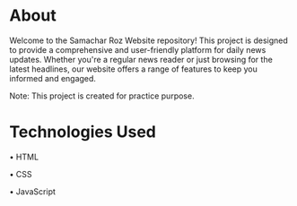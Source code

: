 # About
Welcome to the Samachar Roz Website repository! This project is designed to provide a comprehensive and user-friendly platform for daily news updates. Whether you're a regular news reader or just browsing for the latest headlines, our website offers a range of features to keep you informed and engaged.

Note: This project is created for practice purpose.


# Technologies Used 

•	HTML

• CSS

• JavaScript

